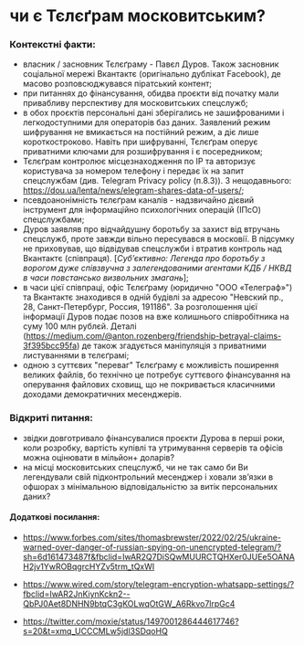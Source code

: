 # чи є Тєлєґрам московитським?

### Контекстні факти:
- власник / засновник Тєлєґраму - Павєл Дуров. Також засновник соціальної мережі Вкантактє (оригінально дублікат Facebook), де масово розповсюджувався піратський контент; 
- при питаннях до фінансування, обидва проєкти від початку мали привабливу перспективу для московитських спецслужб;
- в обох проєктів персональні дані зберігались не зашифрованими і легкодоступними для операторів баз даних. Заявлений режим шифрування не вмикається на постійний режим, а діє лише короткостроково. Навіть при шифруванні, Тєлєґрам оперує приватними ключами для розшифрування і є посередником;
- Тєлєґрам контролює місцезнаходження по IP та авторизує користувача за номером телефону і передає їх на запит спецслужбам (див. Telegram Privacy policy (п.8.3)). З нещодавнього: https://dou.ua/lenta/news/elegram-shares-data-of-users/;
- псевдоанонімність тєлєґрам каналів - надзвичайно дієвий інструмент для інформаційно психологічних операцій (ІПсО) спецслужбами;
- Дуров заявляв про відчайдушну боротьбу за захист від втручань спецслужб, проте завжди вільно пересувався в московії. В підсумку не приховував, що відвідував спецслужби і втратив контроль над Вкантактє (співпраця). [*Субʼєктивно: Легенда про боротьбу з ворогом дуже співзвучна з залегендованими агентами КДБ / НКВД в часи повстансько визвольних змагань*];
- в часи цієї співпраці, офіс Тєлєґраму (юридично "ООО «Телеграф»") та Вкантактє знаходився в одній будівлі за адресою "Невский пр., 28, Санкт-Петербург, Россия, 191186". За розголошення цієї інформації Дуров подає позов на вже колишнього співробітника на суму 100 млн рублєй. Деталі (https://medium.com/@anton.rozenberg/friendship-betrayal-claims-3f395bcc95fa) де також згадується маніпуляція з приватними листуваннями в тєлєґрамі;
- одною з суттєвих "переваг" Тєлєґраму є можливість поширення великих файлів, бо технічно це потребує суттєвого фінансування на оперування файлових сховищ, що не покривається класичними доходами демократичних месенджерів.

### Відкриті питання:
- звідки довготривало фінансувалися проєкти Дурова в перші роки, коли розробку, вартість купівлі та утримування серверів та офісів можна оцінювати в мільйон+ доларів?
- на місці московитських спецслужб, чи не так само би Ви легендували свій підконтрольний месенджер і ховали звʼязки в офшорах з мінімальною відповідальністю за витік персональних даних?

#### Додаткові посилання:

- https://www.forbes.com/sites/thomasbrewster/2022/02/25/ukraine-warned-over-danger-of-russian-spying-on-unencrypted-telegram/?sh=6d161473487f&fbclid=IwAR2Q7DiSQwMUURCTQHXer0JUEe5OANAH2jv1YwROBqgrcHYZv5trm_tQxWI

- https://www.wired.com/story/telegram-encryption-whatsapp-settings/?fbclid=IwAR2JnKiynKckn2--QbPJ0Aet8DNHN9btqC3gKOLwqOtGW_A6Rkvo7lrpGc4

- https://twitter.com/moxie/status/1497001286444617746?s=20&t=xmq_UCCCMLw5jdl3SDqoHQ

